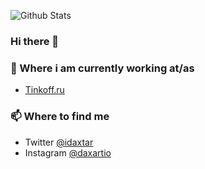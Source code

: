 
![Github Stats](https://github-readme-stats.vercel.app/api?username=daxartio&show_icons=true&theme=onedark)

### Hi there 👋

### 💼 Where i am currently working at/as
- [Tinkoff.ru](https://tinkoff.ru)

### 📫 Where to find me
- Twitter [@idaxtar](https://twitter.com/idaxtar)
- Instagram [@daxartio](https://instagram.com/daxartio)
